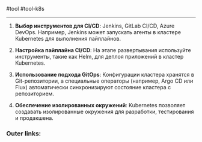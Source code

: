 #tool #tool-k8s

---
1. **Выбор инструментов для CI/CD**: Jenkins, GitLab CI/CD, Azure DevOps. 
	Например, Jenkins может запускать агенты в кластере Kubernetes для выполнения пайплайнов.

2. **Настройка пайплайна CI/CD**: 
	На этапе развертывания используйте инструменты, такие как Helm, для деплоя приложений в кластер Kubernetes.

3. **Использование подхода GitOps**: Конфигурации кластера хранятся в Git-репозитории, а специальные операторы (например, Argo CD или Flux) автоматически синхронизируют состояние кластера с репозиторием. 

4. **Обеспечение изолированных окружений**: Kubernetes позволяет создавать изолированные окружения для разработки, тестирования и продакшена. 


### Outer links:

